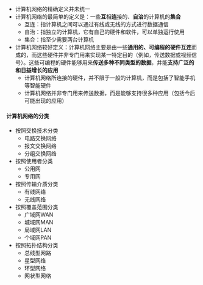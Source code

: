 * 计算机网络的精确定义并未统一
* 计算机网络的最简单的定义是：一些**互**相**连**接的、**自治**的计算机的**集合**
   * 互连：指计算机之间可以通过有线或无线的方式进行数据通信
   * 自治：指独立的计算机，它有自己的硬件和软件，可以单独运行使用
   * 集合：指至少需要两台计算机
* 计算机网络较好定义：计算机网络主要是由一些**通用的、可编程的硬件互连**而成的，而这些硬件并非专门用来实现某一特定目的（例如，传送数据或视频信号）。这些可编程的硬件能够用来**传送多种不同类型的数据**，并能**支持广泛的和日益增长的应用**
   * 计算机网络所连接的硬件，并不限于一般的计算机，而是包括了智能手机等智能硬件
   * 计算机网络并非专门用来传送数据，而是能够支持很多种应用（包括今后可能出现的应用）


#### 计算机网络的分类

* 按照交换技术分类
   * 电路交换网络
   * 报文交换网络
   * 分组交换网络
* 按照使用者分类
   * 公用网
   * 专用网
* 按照传输介质分类
   * 有线网络
   * 无线网络
* 按照覆盖范围分类
   * 广域网WAN
   * 城域网MAN
   * 局域网LAN
   * 个域网PAN
* 按照拓扑结构分类
   * 总线型网路
   * 星型网络
   * 环型网络
   * 网状型网络

